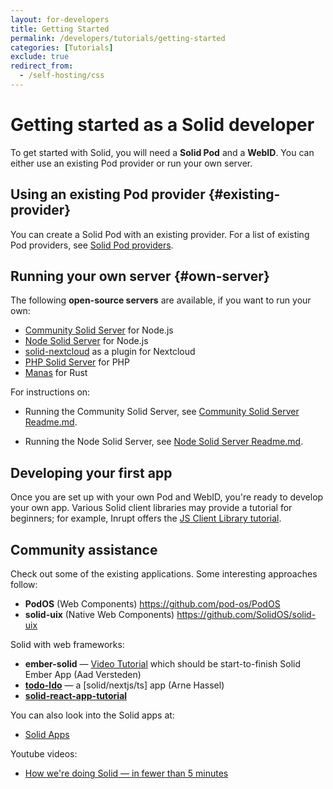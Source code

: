 ```yaml
---
layout: for-developers
title: Getting Started
permalink: /developers/tutorials/getting-started
categories: [Tutorials]
exclude: true
redirect_from:
  - /self-hosting/css
---
```


# Getting started as a Solid developer

To get started with Solid,
you will need a **Solid Pod** and a **WebID**. You can either use an existing Pod provider or run your own server.

## Using an existing Pod provider {#existing-provider}

You can create a Solid Pod with an existing provider.
For a list of existing Pod providers, see [Solid Pod providers](/users/get-a-pod#get-a-pod-from-a-pod-provider).

## Running your own server {#own-server}

The following **open-source servers** are available, if you want to run your own:

- [Community Solid Server](https://github.com/CommunitySolidServer/CommunitySolidServer/) for Node.js
- [Node Solid Server](https://github.com/solid/node-solid-server) for Node.js
- [solid-nextcloud](https://github.com/pdsinterop/solid-nextcloud) as a plugin for Nextcloud
- [PHP Solid Server](https://github.com/pdsinterop/php-solid-server) for PHP
- [Manas](https://github.com/manomayam/manas) for Rust

For instructions on:

- Running the Community Solid Server, see [Community Solid Server Readme.md](https://github.com/CommunitySolidServer/CommunitySolidServer#readme).

- Running the Node Solid Server, see [Node Solid Server Readme.md](https://github.com/nodeSolidServer/node-solid-server/blob/main/README.md).

## Developing your first app

Once you are set up with your own Pod and WebID,
you're ready to develop your own app. Various Solid client libraries may provide a tutorial for beginners; for example, Inrupt offers the [JS Client Library tutorial](https://docs.inrupt.com/developer-tools/javascript/client-libraries/tutorial/getting-started/).

## Community assistance

Check out some of the existing applications. Some interesting approaches follow:

- **PodOS** (Web Components) https://github.com/pod-os/PodOS
- **solid-uix** (Native Web Components) https://github.com/SolidOS/solid-uix

Solid with web frameworks:

- **ember-solid** — [Video Tutorial](https://nextcloud.hellofuture.be/s/nYYNwGceFSNotJY) which should be start-to-finish Solid Ember App (Aad Versteden)
- **[todo-ldo](https://github.com/megoth/todo-ldo)** — a [solid/nextjs/ts] app (Arne Hassel)
- **[solid-react-app-tutorial](https://virginiabalseiro.com/blog/solid-react-app-tutorial)**

You can also look into the Solid apps at:
- [Solid Apps](https://solidproject.org/apps)

Youtube videos:
- [How we're doing Solid — in fewer than 5 minutes](https://www.youtube.com/watch?v=CqI15zs1NHw)